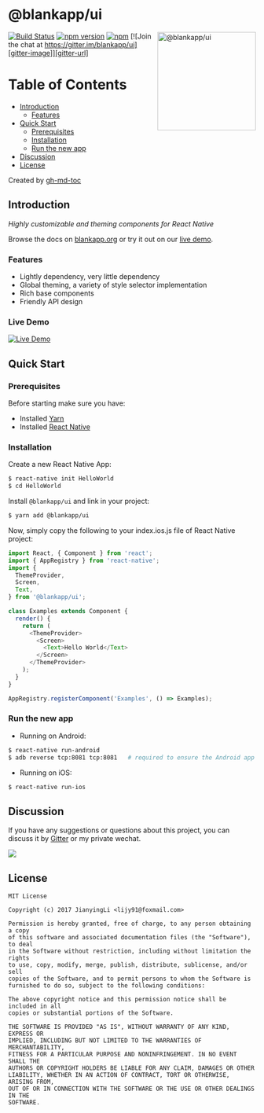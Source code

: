 # @blankapp/ui

<img width="200" height="200" src="http://blankapp.org/logo.png" alt="@blankapp/ui" align="right">

[![Build Status][travis-image]][travis-url]
[![npm version][npm-image]][npm-url]
[![npm][npm-dm-image]][npm-dm-url]
[![Join the chat at https://gitter.im/blankapp/ui][gitter-image]][gitter-url]

[npm-image]: https://img.shields.io/npm/v/@blankapp/ui.svg
[npm-url]: https://www.npmjs.com/package/@blankapp/ui
[npm-dm-image]: https://img.shields.io/npm/dm/@blankapp/ui.svg
[npm-dm-url]: https://www.npmjs.com/package/@blankapp/ui
[travis-image]: https://travis-ci.org/blankapp/ui.svg?branch=master
[travis-url]: https://travis-ci.org/blankapp/ui
[gitter-image]: https://img.shields.io/gitter/room/blankapp/ui.svg
[gitter-url]: https://gitter.im/blankapp/ui?utm_source=share-link&utm_medium=link&utm_campaign=share-link

Table of Contents
=================

  * [Introduction](#introduction)
      * [Features](#features)
  * [Quick Start](#quick-start)
      * [Prerequisites](#prerequisites)
      * [Installation](#installation)
      * [Run the new app](#run-the-new-app)
  * [Discussion](#discussion)
  * [License](#license)

Created by [gh-md-toc](https://github.com/ekalinin/github-markdown-toc)

## Introduction

*Highly customizable and theming components for React Native*

Browse the docs on [blankapp.org](http://blankapp.org/) or try it out on our [live demo](https://blankapp.github.io/examples/UIExplorer/index.html).

### Features

- Lightly dependency, very little dependency
- Global theming, a variety of style selector implementation
- Rich base components
- Friendly API design

### Live Demo

[![Live Demo][live-demo-image]][live-demo-url]

[live-demo-image]: http://blankapp.org/assets/images/live_demo_screenshot.png
[live-demo-url]: http://blankapp.org/docs/#Live-Demo

## Quick Start

### Prerequisites

Before starting make sure you have:

- Installed [Yarn](https://yarnpkg.com/)
- Installed [React Native](https://facebook.github.io/react-native/)

### Installation

Create a new React Native App:

```bash
$ react-native init HelloWorld
$ cd HelloWorld
```

Install `@blankapp/ui` and link in your project:

```bash
$ yarn add @blankapp/ui
```

Now, simply copy the following to your index.ios.js file of React Native project:

``` js
import React, { Component } from 'react';
import { AppRegistry } from 'react-native';
import {
  ThemeProvider,
  Screen,
  Text,
} from '@blankapp/ui';

class Examples extends Component {
  render() {
    return (
      <ThemeProvider>
        <Screen>
          <Text>Hello World</Text>
        </Screen>
      </ThemeProvider>
    );
  }
}

AppRegistry.registerComponent('Examples', () => Examples);
```

### Run the new app

- Running on Android:

```bash
$ react-native run-android
$ adb reverse tcp:8081 tcp:8081   # required to ensure the Android app can
```

- Running on iOS:

```bash
$ react-native run-ios
```

## Discussion

If you have any suggestions or questions about this project, you can discuss it by [Gitter](https://gitter.im/blankapp/ui) or my private wechat.

![](http://blankapp.org/assets/images/wechat_qrcode.png)

## License

```
MIT License

Copyright (c) 2017 JianyingLi <lijy91@foxmail.com>

Permission is hereby granted, free of charge, to any person obtaining a copy
of this software and associated documentation files (the "Software"), to deal
in the Software without restriction, including without limitation the rights
to use, copy, modify, merge, publish, distribute, sublicense, and/or sell
copies of the Software, and to permit persons to whom the Software is
furnished to do so, subject to the following conditions:

The above copyright notice and this permission notice shall be included in all
copies or substantial portions of the Software.

THE SOFTWARE IS PROVIDED "AS IS", WITHOUT WARRANTY OF ANY KIND, EXPRESS OR
IMPLIED, INCLUDING BUT NOT LIMITED TO THE WARRANTIES OF MERCHANTABILITY,
FITNESS FOR A PARTICULAR PURPOSE AND NONINFRINGEMENT. IN NO EVENT SHALL THE
AUTHORS OR COPYRIGHT HOLDERS BE LIABLE FOR ANY CLAIM, DAMAGES OR OTHER
LIABILITY, WHETHER IN AN ACTION OF CONTRACT, TORT OR OTHERWISE, ARISING FROM,
OUT OF OR IN CONNECTION WITH THE SOFTWARE OR THE USE OR OTHER DEALINGS IN THE
SOFTWARE.
```
